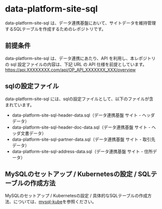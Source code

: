 # data-platform-site-sql 

data-platform-site-sql は、データ連携基盤において、サイトデータを維持管理するSQLテーブルを作成するためのレポジトリです。  

## 前提条件  
data-platform-site-sql は、データ連携にあたり、API を利用し、本レポジトリ の sql 設定ファイルの内容は、下記 URL の API 仕様を前提としています。  
https://api.XXXXXXXX.com/api/OP_API_XXXXXXX_XXX/overview   

## sqlの設定ファイル

data-platform-site-sql には、sqlの設定ファイルとして、以下のファイルが含まれています。    

* data-platform-site-sql-header-data.sql（データ連携基盤 サイト - ヘッダデータ）
* data-platform-site-sql-header-doc-data.sql（データ連携基盤 サイト - ヘッダ文書データ）
* data-platform-site-sql-partner-data.sql（データ連携基盤 サイト - 取引先データ）
* data-platform-site-sql-address-data.sql（データ連携基盤 サイト - 住所データ）

## MySQLのセットアップ / Kubernetesの設定 / SQLテーブルの作成方法
MySQLのセットアップ / Kubernetesの設定 / 具体的なSQLテーブルの作成方法、については、[mysql-kube](https://github.com/latonaio/mysql-kube)を参照ください。  
